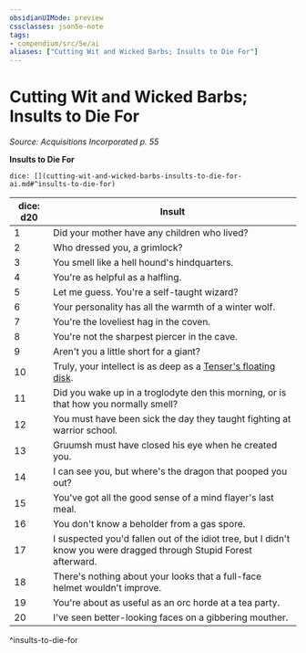 ```yaml
---
obsidianUIMode: preview
cssclasses: json5e-note
tags:
- compendium/src/5e/ai
aliases: ["Cutting Wit and Wicked Barbs; Insults to Die For"]
---
```

# Cutting Wit and Wicked Barbs; Insults to Die For
*Source: Acquisitions Incorporated p. 55* 

**Insults to Die For**

`dice: [](cutting-wit-and-wicked-barbs-insults-to-die-for-ai.md#^insults-to-die-for)`

| dice: d20 | Insult |
|-----------|--------|
| 1 | Did your mother have any children who lived? |
| 2 | Who dressed you, a grimlock? |
| 3 | You smell like a hell hound's hindquarters. |
| 4 | You're as helpful as a halfling. |
| 5 | Let me guess. You're a self-taught wizard? |
| 6 | Your personality has all the warmth of a winter wolf. |
| 7 | You're the loveliest hag in the coven. |
| 8 | You're not the sharpest piercer in the cave. |
| 9 | Aren't you a little short for a giant? |
| 10 | Truly, your intellect is as deep as a [Tenser's floating disk](/3-Mechanics/CLI/spells/tensers-floating-disk.md). |
| 11 | Did you wake up in a troglodyte den this morning, or is that how you normally smell? |
| 12 | You must have been sick the day they taught fighting at warrior school. |
| 13 | Gruumsh must have closed his eye when he created you. |
| 14 | I can see you, but where's the dragon that pooped you out? |
| 15 | You've got all the good sense of a mind flayer's last meal. |
| 16 | You don't know a beholder from a gas spore. |
| 17 | I suspected you'd fallen out of the idiot tree, but I didn't know you were dragged through Stupid Forest afterward. |
| 18 | There's nothing about your looks that a full-face helmet wouldn't improve. |
| 19 | You're about as useful as an orc horde at a tea party. |
| 20 | I've seen better-looking faces on a gibbering mouther. |
^insults-to-die-for
